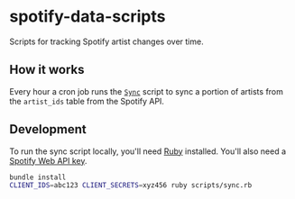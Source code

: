 # spotify-data-scripts

Scripts for tracking Spotify artist changes over time.

## How it works

Every hour a cron job runs the [`Sync`](./scripts/sync.rb) script to sync a portion of artists from the `artist_ids` table from the Spotify API.

## Development

To run the sync script locally, you'll need [Ruby](https://www.ruby-lang.org/) installed. You'll also need a [Spotify Web API key](https://developer.spotify.com/documentation/web-api/tutorials/getting-started).

```sh
bundle install
CLIENT_IDS=abc123 CLIENT_SECRETS=xyz456 ruby scripts/sync.rb
```
